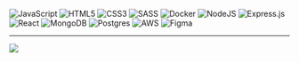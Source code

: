 ![JavaScript](https://img.shields.io/badge/javascript-%23323330.svg?style=flat&logo=javascript&logoColor=%23F7DF1E) ![HTML5](https://img.shields.io/badge/html5-%23E34F26.svg?style=flat&logo=html5&logoColor=white) ![CSS3](https://img.shields.io/badge/css3-%231572B6.svg?style=flat&logo=css3&logoColor=white) ![SASS](https://img.shields.io/badge/SASS-hotpink.svg?style=flat&logo=SASS&logoColor=white)  ![Docker](https://img.shields.io/badge/docker-%230db7ed.svg?style=flat&logo=docker&logoColor=white) ![NodeJS](https://img.shields.io/badge/node.js-6DA55F?style=flat&logo=node.js&logoColor=white) ![Express.js](https://img.shields.io/badge/express.js-%23404d59.svg?style=flat&logo=express&logoColor=%2361DAFB)  ![React](https://img.shields.io/badge/react-%2320232a.svg?style=flat&logo=react&logoColor=%2361DAFB)  ![MongoDB](https://img.shields.io/badge/MongoDB-%234ea94b.svg?style=flat&logo=mongodb&logoColor=white) ![Postgres](https://img.shields.io/badge/postgres-%23316192.svg?style=flat&logo=postgresql&logoColor=white) ![AWS](https://img.shields.io/badge/AWS-%23FF9900.svg?style=flat&logo=amazon-aws&logoColor=white) ![Figma](https://img.shields.io/badge/figma-%23F24E1E.svg?style=flat&logo=figma&logoColor=white) 


---
[![](https://visitcount.itsvg.in/api?id=anastasiamorozz&icon=0&color=0)](https://visitcount.itsvg.in)

<!-- Proudly created with GPRM ( https://gprm.itsvg.in ) -->
